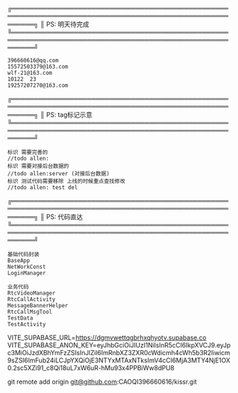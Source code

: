 
╔═════════════════════════════════════════════════════════════════════════════════════════════════════════╗
║   PS: 明天待完成 
╚═════════════════════════════════════════════════════════════════════════════════════════════════════════╝

 

    396660616@qq.com
    15572503379@163.com
    wlf-21@163.com
    10122  23
    19257207270@163.com





╔═════════════════════════════════════════════════════════════════════════════════════════════════════════╗
║   PS: tag标记示意
╚═════════════════════════════════════════════════════════════════════════════════════════════════════════╝

    标识 需要完善的
    //todo allen:
    标识 需要对接后台数据的
    //todo allen:server (对接后台数据)
    标识 测试代码需要移除 上线的时候重点查找修改
    //todo allen: test del








╔═════════════════════════════════════════════════════════════════════════════════════════════════════════╗
║   PS: 代码直达
╚═════════════════════════════════════════════════════════════════════════════════════════════════════════╝


    基础代码封装
    BaseApp
    NetWorkConst 
    LoginManager
    
    业务代码
    RtcVideoManager
    RtcCallActivity
    MessageBannerHelper
    RtcCallMsgTool
    TestData
    TestActivity



VITE_SUPABASE_URL=https://dgmvwettqgbrhxqhyotv.supabase.co  
VITE_SUPABASE_ANON_KEY=eyJhbGciOiJIUzI1NiIsInR5cCI6IkpXVCJ9.eyJpc3MiOiJzdXBhYmFzZSIsInJlZiI6ImRnbXZ3ZXR0cWdicmh4cWh5b3R2Iiwicm9sZSI6ImFub24iLCJpYXQiOjE3NTYxMTAxNTksImV4cCI6MjA3MTY4NjE1OX0.2sc5XZi91_c8Qi18uL7xW6uR-hMu93x4PPBiWw8dPU8














git remote add origin git@github.com:CAOQI396660616/kissr.git














